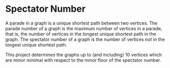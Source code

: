# Spectator Number

A parade in a graph is a unique shortest path between two vertices. The parade number of a graph is the maximum number of vertices in a parade, that is, the number of vertices in the longest unique shortest path in the graph. The spectator number of a graph is the number of vertices *not* in the longest unique shortest path.

This project determines the graphs up to (and including) 10 vertices which are minor minimal with respect to the minor floor of the spectator number.
